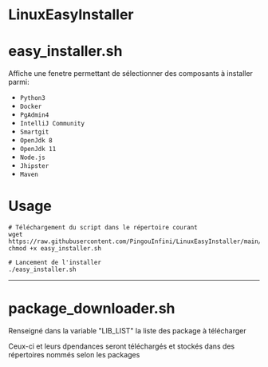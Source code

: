 # LinuxEasyInstaller

easy_installer.sh
===========

Affiche une fenetre permettant de sélectionner des composants à installer parmi:
- `Python3`
- `Docker`
- `PgAdmin4`
- `IntelliJ Community`
- `Smartgit`
- `OpenJdk 8`
- `OpenJdk 11`
- `Node.js`
- `Jhipster`
- `Maven`

Usage
=====
```
# Téléchargement du script dans le répertoire courant
wget https://raw.githubusercontent.com/PingouInfini/LinuxEasyInstaller/main/easy_installer.sh
chmod +x easy_installer.sh

# Lancement de l'installer
./easy_installer.sh
```

---
package_downloader.sh
===========
Renseigné dans la variable "LIB_LIST" la liste des package à télécharger
 
Ceux-ci et leurs dpendances seront téléchargés et stockés dans des répertoires nommés selon les packages 
